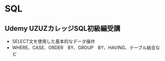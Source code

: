 # SQL
## Udemy UZUZカレッジSQL初級編受講
- SELECT文を使用した基本的なデータ操作
- WHERE、CASE、ORDER　BY、GROUP　BY、HAVING、テーブル結合など
